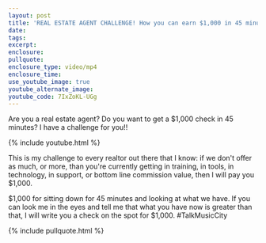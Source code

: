 ```yaml
---
layout: post
title: 'REAL ESTATE AGENT CHALLENGE! How you can earn $1,000 in 45 minutes!'
date:
tags:
excerpt:
enclosure:
pullquote:
enclosure_type: video/mp4
enclosure_time:
use_youtube_image: true
youtube_alternate_image:
youtube_code: 7IxZoKL-UGg
---
```


Are you a real estate agent? Do you want to get a $1,000 check in 45 minutes? I have a challenge for you\!\!&nbsp;

{% include youtube.html %}

This is my challenge to every realtor out there that I know: if we don't offer as much, or more, than you're currently getting in training, in tools, in technology, in support, or bottom line commission value, then I will pay you $1,000.

$1,000 for sitting down for 45 minutes and looking at what we have. If you can look me in the eyes and tell me that what you have now is greater than that, I will write you a check on the spot for $1,000. \#TalkMusicCity

{% include pullquote.html %}